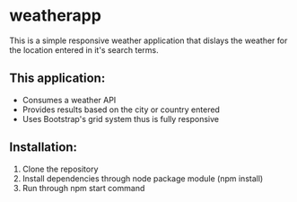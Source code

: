# weatherapp


This is a simple responsive weather application that dislays the weather for the location entered in it's search terms.

## This application:
* Consumes a weather API
* Provides results based on the city or country entered
* Uses Bootstrap's grid system thus is fully responsive

## Installation:
1. Clone the repository
2. Install dependencies through node package module (npm install)
3. Run through npm start command

